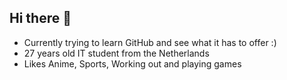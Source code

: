 ## Hi there 👋
- Currently trying to learn GitHub and see what it has to offer :)
- 27 years old IT student from the Netherlands
- Likes Anime, Sports, Working out and playing games
<!--
**Genos69-hub/Genos69-hub** is a ✨ _special_ ✨ repository because its `README.md` (this file) appears on your GitHub profile.

Here are some ideas to get you started:

- 🔭 I’m currently working on ...
- 🌱 I’m currently learning ...
- 👯 I’m looking to collaborate on ...
- 🤔 I’m looking for help with ...
- 💬 Ask me about ...
- 📫 How to reach me: ...
- 😄 Pronouns: ...
- ⚡ Fun fact: ...
-->
